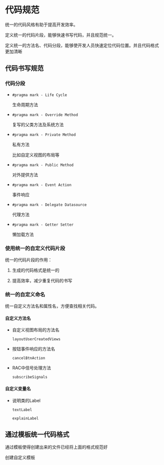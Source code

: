 # 代码规范 

统一的代码风格有助于提高开发效率。

定义统一的代码片段，能够快速书写代码，并且规范统一。

定义统一的方法名、代码分段，能够使开发人员快速定位代码位置。并且代码格式更加清晰

## 代码书写规范

### 代码分段

* `#pragma mark - Life Cycle`

	生命周期方法

* `#pragma mark - Override Method`

	复写的父类方法及系统方法

* `#pragma mark - Private Method`

	私有方法

	比如自定义视图的布局等

* `#pragma mark - Public Method`

	对外提供方法

* `#pragma mark - Event Action` 

	事件响应

* `#pragma mark - Delegate Datasource`

	代理方法

* `#pragma mark - Getter Setter`

	懒加载方法

### 使用统一的自定义代码片段

统一的代码片段的作用：

1. 生成的代码格式是统一的

2. 提高效率，减少重复代码的书写

### 统一的自定义命名

统一自定义方法名和属性名，方便查找相关代码。

#### 自定义方法名

* 自定义视图布局的方法名

	`layoutUserCreatedViews`

* 按钮事件响应的方法名

	`cancelBtnAction`

* RAC中信号处理方法

	`subscribeSignals`

#### 自定义变量名

* 说明类的Label 

	`textLabel`

	`explainLabel`

## 通过模板统一代码格式

通过模板使得创建出来的文件已经将上面的格式规范好

创建自定义模板
